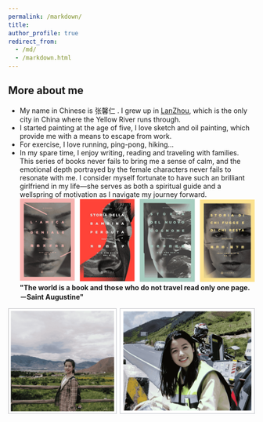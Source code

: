 ```yaml
---
permalink: /markdown/
title: 
author_profile: true
redirect_from: 
  - /md/
  - /markdown.html
---
```


## More about me

* My name in Chinese is 张馨仁 . I grew up in [LanZhou](https://en.wikipedia.org/wiki/Lanzhou), which is the only city in China where the Yellow River runs through.
* I started painting at the age of five, I love sketch and oil painting, which provide me with a means to escape from work.
* For exercise, I love running, ping-pong, hiking...
* In my spare time, I enjoy writing, reading and traveling with families.<br>
This series of books never fails to bring me a sense of calm, and the emotional depth portrayed by the female characters never fails to resonate with me. I consider myself fortunate to have such an brilliant girlfriend in my life—she serves as both a spiritual guide and a wellspring of motivation as I navigate my journey forward.<img src='/images/BOOK.png'><br>
**"The world is a book and those who do not travel read only one page. －Saint Augustine"**<br>
<img src='/images/Traveling.png'>

